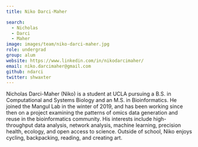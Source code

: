 ```yaml
---
title: Niko Darci-Maher

search:
  - Nicholas
  - Darci
  - Maher
image: images/team/niko-darci-maher.jpg
role: undergrad
group: alum
website: https://www.linkedin.com/in/nikodarcimaher/
email: niko.darcimaher@gmail.com 
github: ndarci
twitter: shwaxter
---
```


Nicholas Darci-Maher (Niko) is a student at UCLA pursuing a B.S. in Computational and Systems Biology and an M.S. in Bioinformatics. He joined the Mangul Lab in the winter of 2019, and has been working since then on a project examining the patterns of omics data generation and reuse in the bioinformatics community. His interests include high-throughput data analysis, network analysis, machine learning, precision health, ecology, and open access to science. Outside of school, Niko enjoys cycling, backpacking, reading, and creating art.
